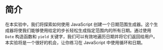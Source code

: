 # 简介

在本实验中，我们将探索如何使用 JavaScript 创建一个日期范围生成器。这个生成器将使我们能够使用给定的步长轻松生成指定范围内的所有日期。通过使用 `Date` 构造函数和 `yield` 关键字，我们可以有效地遍历日期并将它们返回给用户。本实验将是一个很好的机会，让你练习在 JavaScript 中使用循环和日期。
